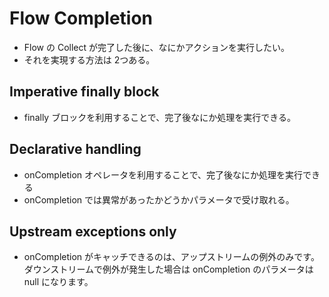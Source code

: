 # Flow Completion

- Flow の Collect が完了した後に、なにかアクションを実行したい。
- それを実現する方法は 2つある。

## Imperative finally block

- finally ブロックを利用することで、完了後なにか処理を実行できる。

## Declarative handling

- onCompletion オペレータを利用することで、完了後なにか処理を実行できる
- onCompletion では異常があったかどうかパラメータで受け取れる。

## Upstream exceptions only

- onCompletion がキャッチできるのは、アップストリームの例外のみです。  
  ダウンストリームで例外が発生した場合は onCompletion のパラメータは null になります。
  

